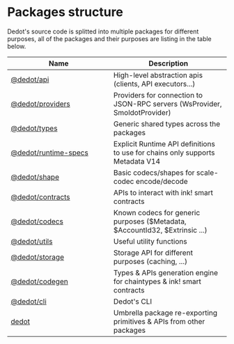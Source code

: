 # Packages structure

Dedot's source code is splitted into multiple packages for different purposes, all of the packages and their purposes are listing in the table below.

<table><thead><tr><th width="220">Name</th><th>Description</th></tr></thead><tbody><tr><td><a href="https://github.com/dedotdev/dedot/tree/main/packages/api">@dedot/api</a></td><td>High-level abstraction apis (clients, API executors...)</td></tr><tr><td><a href="https://github.com/dedotdev/dedot/tree/main/packages/providers">@dedot/providers</a></td><td>Providers for connection to JSON-RPC servers (WsProvider, SmoldotProvider)</td></tr><tr><td><a href="https://github.com/dedotdev/dedot/tree/main/packages/types">@dedot/types</a></td><td>Generic shared types across the packages</td></tr><tr><td><a href="https://github.com/dedotdev/dedot/tree/main/packages/runtime-specs">@dedot/runtime-specs</a></td><td>Explicit Runtime API definitions to use for chains only supports Metadata V14</td></tr><tr><td><a href="https://github.com/dedotdev/dedot/tree/main/packages/shape">@dedot/shape</a></td><td>Basic codecs/shapes for scale-codec encode/decode</td></tr><tr><td><a href="https://github.com/dedotdev/dedot/tree/main/packages/contracts">@dedot/contracts</a></td><td>APIs to interact with ink! smart contracts</td></tr><tr><td><a href="https://github.com/dedotdev/dedot/tree/main/packages/codecs">@dedot/codecs</a></td><td>Known codecs for generic purposes ($Metadata, $AccountId32, $Extrinsic ...)</td></tr><tr><td><a href="https://github.com/dedotdev/dedot/tree/main/packages/utils">@dedot/utils</a></td><td>Useful utility functions</td></tr><tr><td><a href="https://github.com/dedotdev/dedot/tree/main/packages/storage">@dedot/storage</a></td><td>Storage API for different purposes (caching, ...)</td></tr><tr><td><a href="https://github.com/dedotdev/dedot/tree/main/packages/codegen">@dedot/codegen</a></td><td>Types &#x26; APIs generation engine for chaintypes &#x26; ink! smart contracts</td></tr><tr><td><a href="https://github.com/dedotdev/dedot/tree/main/packages/cli">@dedot/cli</a></td><td>Dedot's CLI</td></tr><tr><td><a href="https://github.com/dedotdev/dedot/tree/main/packages/dedot">dedot</a></td><td>Umbrella package re-exporting primitives &#x26; APIs from other packages</td></tr></tbody></table>
